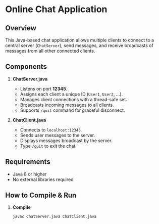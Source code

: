 # Online Chat Application

## Overview
This Java-based chat application allows multiple clients to connect to a central server (`ChatServer`), send messages, and receive broadcasts of messages from all other connected clients.

## Components
1. **ChatServer.java**
   - Listens on port **12345**.
   - Assigns each client a unique ID (`User1`, `User2`, ...).
   - Manages client connections with a thread-safe set.
   - Broadcasts incoming messages to all clients.
   - Supports `/quit` command for graceful disconnect.

2. **ChatClient.java**
   - Connects to `localhost:12345`.
   - Sends user messages to the server.
   - Displays messages broadcast by the server.
   - Type `/quit` to exit the chat.

## Requirements
- Java 8 or higher
- No external libraries required

## How to Compile & Run
1. **Compile**  
   ```bash
   javac ChatServer.java ChatClient.java
